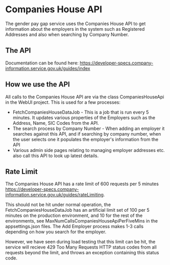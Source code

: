 ﻿# Companies House API

The gender pay gap service uses the Companies House API to get information about the employers in the system such as Registered Addresses and also when searching by Company Number.

## The API

Documentation can be found here: https://developer-specs.company-information.service.gov.uk/guides/index

## How we use the API

All calls to the Companies House API are via the class CompaniesHouseApi in the WebUI project. This is used for a few processes:

* FetchCompaniesHouseDataJob - This is a job that is run every 5 minutes. It updates various properties of the Employers such as the Address, Name, SIC Codes from the API.
* The search process by Company Number - When adding an employer it searches against this API, and if searching by company number, when the user selects one it populates the employer's information from the API
* Various admin side pages relating to managing employer addresses etc. also call this API to look up latest details.

## Rate Limit

The Companies House API has a rate limit of 600 requests per 5 minutes https://developer-specs.company-information.service.gov.uk/guides/rateLimiting.

This should not be hit under normal operation, the FetchCompaniesHouseDataJob has an artificial limit set of 100 per 5 minutes on the production environment, and 10 for the rest of the environments, see MaxNumCallsCompaniesHouseApiPerFiveMins in the appsettings.json files. The Add Employer process makes 1-3 calls depending on how you search for the employer.

However, we have seen during load testing that this limit can be hit, the service will recieve 429 Too Many Requests HTTP status codes from all requests beyond the limit, and throws an exception containing this status code.